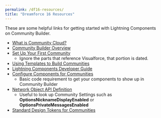 ```yaml
---
permalink: /df16-resources/
title: "Dreamforce 16 Resources"
---
```

These are some helpful links for getting started with Lightning Components on Community Builder.

* [What is Community Cloud?](http://bit.ly/CC-FAQ)
* [Community Builder Overview](http://bit.ly/CBOverview)
* [Set Up Your First Community](https://developer.salesforce.com/docs/atlas.en-us.salesforce_communities_implementation.meta/salesforce_communities_implementation/communities_setup_map.htm)
    * Ignore the parts that reference Visualforce, that portion is dated.
* [Using Templates to Build Communities](https://resources.docs.salesforce.com/204/latest/en-us/sfdc/pdf/community_templates.pdf)
* [Lightning Components Developer Guide](http://bit.ly/LC-DG)
* [Configure Components for Communities](http://bit.ly/ConfigComponent)
    * Basic code requirement to get your components to show up in Community Builder
* [Network Object API Definition](http://bit.ly/NetworkAPI)
    * Useful to look up Community Settings such as **OptionsNicknameDisplayEnabled** or **OptionsPrivateMessagesEnabled**
* [Standard Design Tokens for Communities](http://bit.ly/DesignTokens)
